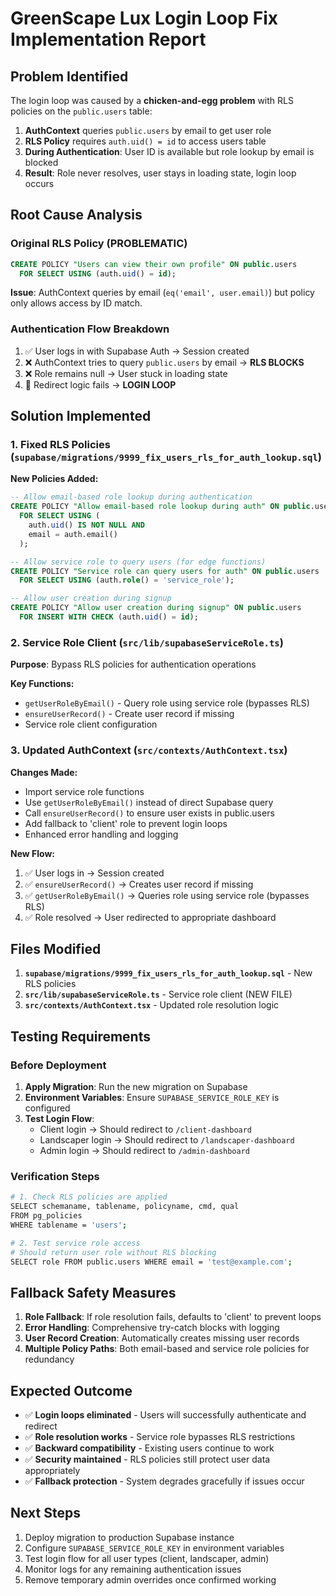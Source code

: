 # GreenScape Lux Login Loop Fix Implementation Report

## Problem Identified

The login loop was caused by a **chicken-and-egg problem** with RLS policies on the `public.users` table:

1. **AuthContext** queries `public.users` by email to get user role
2. **RLS Policy** requires `auth.uid() = id` to access users table
3. **During Authentication**: User ID is available but role lookup by email is blocked
4. **Result**: Role never resolves, user stays in loading state, login loop occurs

## Root Cause Analysis

### Original RLS Policy (PROBLEMATIC)
```sql
CREATE POLICY "Users can view their own profile" ON public.users
  FOR SELECT USING (auth.uid() = id);
```

**Issue**: AuthContext queries by email (`eq('email', user.email)`) but policy only allows access by ID match.

### Authentication Flow Breakdown
1. ✅ User logs in with Supabase Auth → Session created
2. ❌ AuthContext tries to query `public.users` by email → **RLS BLOCKS**
3. ❌ Role remains null → User stuck in loading state
4. 🔄 Redirect logic fails → **LOGIN LOOP**

## Solution Implemented

### 1. Fixed RLS Policies (`supabase/migrations/9999_fix_users_rls_for_auth_lookup.sql`)

**New Policies Added:**
```sql
-- Allow email-based role lookup during authentication
CREATE POLICY "Allow email-based role lookup during auth" ON public.users
  FOR SELECT USING (
    auth.uid() IS NOT NULL AND 
    email = auth.email()
  );

-- Allow service role to query users (for edge functions)
CREATE POLICY "Service role can query users for auth" ON public.users
  FOR SELECT USING (auth.role() = 'service_role');

-- Allow user creation during signup
CREATE POLICY "Allow user creation during signup" ON public.users
  FOR INSERT WITH CHECK (auth.uid() = id);
```

### 2. Service Role Client (`src/lib/supabaseServiceRole.ts`)

**Purpose**: Bypass RLS policies for authentication operations

**Key Functions:**
- `getUserRoleByEmail()` - Query role using service role (bypasses RLS)
- `ensureUserRecord()` - Create user record if missing
- Service role client configuration

### 3. Updated AuthContext (`src/contexts/AuthContext.tsx`)

**Changes Made:**
- Import service role functions
- Use `getUserRoleByEmail()` instead of direct Supabase query
- Call `ensureUserRecord()` to ensure user exists in public.users
- Add fallback to 'client' role to prevent login loops
- Enhanced error handling and logging

**New Flow:**
1. ✅ User logs in → Session created
2. ✅ `ensureUserRecord()` → Creates user record if missing
3. ✅ `getUserRoleByEmail()` → Queries role using service role (bypasses RLS)
4. ✅ Role resolved → User redirected to appropriate dashboard

## Files Modified

1. **`supabase/migrations/9999_fix_users_rls_for_auth_lookup.sql`** - New RLS policies
2. **`src/lib/supabaseServiceRole.ts`** - Service role client (NEW FILE)
3. **`src/contexts/AuthContext.tsx`** - Updated role resolution logic

## Testing Requirements

### Before Deployment
1. **Apply Migration**: Run the new migration on Supabase
2. **Environment Variables**: Ensure `SUPABASE_SERVICE_ROLE_KEY` is configured
3. **Test Login Flow**: 
   - Client login → Should redirect to `/client-dashboard`
   - Landscaper login → Should redirect to `/landscaper-dashboard`
   - Admin login → Should redirect to `/admin-dashboard`

### Verification Steps
```bash
# 1. Check RLS policies are applied
SELECT schemaname, tablename, policyname, cmd, qual 
FROM pg_policies 
WHERE tablename = 'users';

# 2. Test service role access
# Should return user role without RLS blocking
SELECT role FROM public.users WHERE email = 'test@example.com';
```

## Fallback Safety Measures

1. **Role Fallback**: If role resolution fails, defaults to 'client' to prevent loops
2. **Error Handling**: Comprehensive try-catch blocks with logging
3. **User Record Creation**: Automatically creates missing user records
4. **Multiple Policy Paths**: Both email-based and service role policies for redundancy

## Expected Outcome

- ✅ **Login loops eliminated** - Users will successfully authenticate and redirect
- ✅ **Role resolution works** - Service role bypasses RLS restrictions  
- ✅ **Backward compatibility** - Existing users continue to work
- ✅ **Security maintained** - RLS policies still protect user data appropriately
- ✅ **Fallback protection** - System degrades gracefully if issues occur

## Next Steps

1. Deploy migration to production Supabase instance
2. Configure `SUPABASE_SERVICE_ROLE_KEY` in environment variables
3. Test login flow for all user types (client, landscaper, admin)
4. Monitor logs for any remaining authentication issues
5. Remove temporary admin overrides once confirmed working